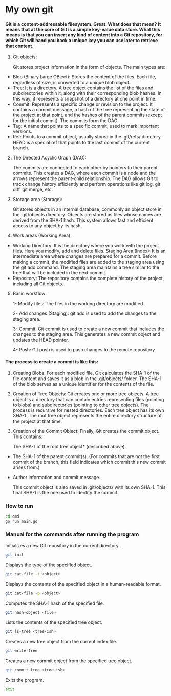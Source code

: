 # My own git  

#### Git is a content-addressable filesystem. Great. What does that mean? It means that at the core of Git is a simple key-value data store. What this means is that you can insert any kind of content into a Git repository, for which Git will hand you back a unique key you can use later to retrieve that content.

1. Git objects:

    Git stores project information in the form of objects. The main types are:
- Blob (Binary Large OBject): Stores the content of the files. Each file, regardless of size, is converted to a unique blob object.
- Tree: It is a directory. A tree object contains the list of the files and subdirectories within it, along with their corresponding blob hashes. In this way, it represents a snapshot of a directory at one point in time.
- Commit: Represents a specific change or revision to the project. It contains a commit message, a hash of the tree representing the state of the project at that point, and the hashes of the parent commits (except for the initial commit). The commits form the DAG.
- Tag: A name that points to a specific commit, used to mark important versions.
- Ref: Points to a commit object, usually stored in the .git/refs/ directory. HEAD is a special ref that points to the last commit of the current branch.

2. The Directed Acyclic Graph (DAG):

    The commits are connected to each other by pointers to their parent commits. This creates a DAG, where each commit is a node and the arrows represent the parent-child relationship. The DAG allows Git to track change history efficiently and perform operations like git log, git diff, git merge, etc.

3. Storage area (Storage):

    Git stores objects in an internal database, commonly an object store in the .git/objects directory. Objects are stored as files whose names are derived from the SHA-1 hash. This system allows fast and efficient access to any object by its hash.

4. Work areas (Working Area):

- Working Directory: It is the directory where you work with the project files. Here you modify, add and delete files.
 Staging Area (Index): It is an intermediate area where changes are prepared for a commit. Before making a commit, the modified files are added to the staging area using the git add command. The staging area maintains a tree similar to the tree that will be included in the next commit.
- Repository: The repository contains the complete history of the project, including all Git objects.

5. Basic workflow:

    1- Modify files: The files in the working directory are modified.
    
    2- Add changes (Staging): git add is used to add the changes to the staging area.

    3- Commit: Git commit is used to create a new commit that includes the changes to the staging area. This generates a new commit object and updates the HEAD pointer.

    4- Push: Git push is used to push changes to the remote repository.


#### The process to create a commit is like this:

1. Creating Blobs: For each modified file, Git calculates the SHA-1 of the file content and saves it as a blob in the .git/objects/ folder. The SHA-1 of the blob serves as a unique identifier for the contents of the file.

2. Creation of Tree Objects: Git creates one or more tree objects. A tree object is a directory that can contain entries representing files (pointing to blobs) and subdirectories (pointing to other tree objects). The process is recursive for nested directories. Each tree object has its own SHA-1. The root tree object represents the entire directory structure of the project at that time.

3. Creation of the Commit Object: Finally, Git creates the commit object. This contains:

   The SHA-1 of the root tree object* (described above).
  * The SHA-1 of the parent commit(s). (For commits that are not the first commit of the branch, this field indicates which commit this new commit arises from.)
  * Author information and commit message.

    This commit object is also saved in .git/objects/ with its own SHA-1. This final SHA-1 is the one used to identify the commit.

### How to run
```bash
cd cmd
go run main.go
```

### Manual for the commands after running the program
Initializes a new Git repository in the current directory.
```bash
git init
```

Displays the type of the specified object.
```bash
git cat-file -t <object>
```


Displays the contents of the specified object in a human-readable format.
```bash
git cat-file -p <object>
```

Computes the SHA-1 hash of the specified file.
```bash
git hash-object <file>
```

Lists the contents of the specified tree object.
```bash
git ls-tree <tree-ish>
```

Creates a new tree object from the current index file.
```bash
git write-tree
```

Creates a new commit object from the specified tree object. 
```bash
git commit-tree <tree-ish>
```

Exits the program.
```bash
exit
```



